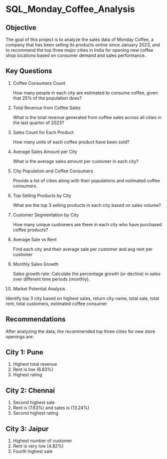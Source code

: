 # SQL_Monday_Coffee_Analysis
## Objective
The goal of this project is to analyze the sales data of Monday Coffee, a company that has been selling its products online since January 2023, and to recommend the top three major cities in India for opening new coffee shop locations based on consumer demand and sales performance.

## Key Questions
1) Coffee Consumers Count
   
   How many people in each city are estimated to consume coffee, given that 25% of the population does?

2) Total Revenue from Coffee Sales


   What is the total revenue generated from coffee sales across all cities in the last quarter of 2023?

3) Sales Count for Each Product


   How many units of each coffee product have been sold?

4) Average Sales Amount per City


   What is the average sales amount per customer in each city?

5) City Population and Coffee Consumers


   Provide a list of cities along with their populations and estimated coffee consumers.

6) Top Selling Products by City


   What are the top 3 selling products in each city based on sales volume?

7) Customer Segmentation by City


   How many unique customers are there in each city who have purchased coffee products?

8) Average Sale vs Rent


   Find each city and their average sale per customer and avg rent per customer

9) Monthly Sales Growth


   Sales growth rate: Calculate the percentage growth (or decline) in sales over different time periods (monthly).

10) Market Potential Analysis


   Identify top 3 city based on highest sales, return city name, total sale, total rent, total customers, estimated coffee consumer

## Recommendations
After analyzing the data, the recommended top three cities for new store openings are:

## City 1: Pune
1) Highest total revenue
2) Rent is low (6.83%)
3) Highest rating 

## City 2: Chennai
1) Second highest sale
2) Rent is (7.63%) and sales is (13.24%)
3) Second highest rating

## City 3: Jaipur
1) Highest number of customer
2) Rent is very low (4.82%)
3) Fourth highest sale
